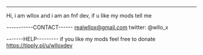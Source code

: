 -----------------------

Hi, i am wllox and i am an fnf dev,
if u like my mods tell me






-----------CONTACT------
realwllox@gmail.com
twitter: @wllo_x



-------HELP---------
if you like my mods feel free to donate
https://tipply.pl/u/wlloxdev
